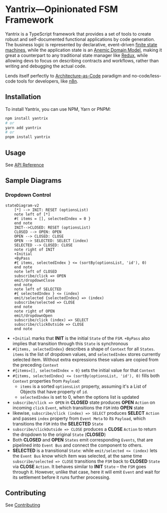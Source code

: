 # Yantrix—Opinionated FSM Framework

Yantrix is a TypeScript framework that provides a set of tools to create robust and self-documented functional applications by code generation.
The business logic is represented by declarative, event-driven [finite state machines](https://en.wikipedia.org/wiki/Finite-state_machine), while the application state is an [Anemic Domain Model](https://en.wikipedia.org/wiki/Anemic_domain_model), making it great a counterpart to any traditional state manager like [Redux](https://redux.js.org/), while allowing devs to focus on describing contracts and workflows, rather than writing and debugging the
actual code.

Lends itself perfectly to [Architecture-as-Code](https://jondavid-black.github.io/AaC/) paradigm and no-code/less-code tools for developers, like [n8n](https://github.com/n8n-io/n8n).

## Installation

To install Yantrix, you can use NPM, Yarn or PNPM:

```bash
npm install yantrix
# or
yarn add yantrix
# or
pnpm install yantrix
```

## Usage 

See [API Reference](https://tfcp68.github.io/yantrix/API-Reference/) 

## Sample Diagrams

### Dropdown Control

```mermaid
stateDiagram-v2
	[*] --> INIT: RESET (optionsList)
    note left of [*]
    #( items = [], selectedIndex = 0 }
    end note
    INIT-->CLOSED: RESET (optionsList)
    CLOSED --> OPEN: OPEN
    OPEN --> CLOSED: CLOSE
    OPEN --> SELECTED: SELECT (index)
    SELECTED --> CLOSED: CLOSE
    note right of INIT
    +Initial
    +ByPass
    #{ items, selectedIndex } <= (sortBy(optionsList, 'id'), 0)
    end note
    note left of CLOSED
    subscribe/click => OPEN
    emit/dropdownClose
    end note
    note left of SELECTED
    #{ selectedIndex } <= (index)
    emit/selected {selectedIndex} => (index)
    subscribe/selected => CLOSE
    end note
    note right of OPEN
    emit/dropdownOpen
    subscribe/click (index) => SELECT
    subscribe/clickOutside => CLOSE
    end note
```

-   `+Initial` marks that **INIT** is the initial `State` of the `FSM`. `+ByPass` also implies that transition through this `State` is synchronous
-   `#{items, selectedIndex}` describes a shape of `Context` for all `States`. `items` is the list of dropdown values, and `selectedIndex` stores currently selected item. Without extra expressions these values are copied from the preceding `Context`
-   `#{items=[], selectedIndex = 0}` sets the initial value for that `Context`
-   `#{items, selectedIndex} <= (sortBy(optionsList, 'id'), 0)` fills both `Context` properties from `Payload`:
    - `items` is a sorted `optionsList` property, assuming it's a List of Objects that have property of `id`.
    - `selectedIndex` is set to 0, when the options list is updated
-   `subscribe/click => OPEN` in **CLOSED** state produces **OPEN** `Action` on incoming `click` `Event`, which transitions the `FSM` into **OPEN** state
-   likewise, `subscribe/click (index) => SELECT` produces **SELECT** `Action` and passes `index` property from `Event Meta` to its `Payload`, which transitions the `FSM` into the **SELECTED** `State`
-   `subscribe/clickOutside => CLOSE` produces a **CLOSE** `Action` to return the dropdown to the original `State` (**CLOSED**)
-   Both **CLOSED** and **OPEN** `States` emit corresponding `Events`, that are pipelined into `Event Bus` and connect the component to others.
-   **SELECTED** is a transitional `State`: while `emit/selected <= (index)` lets the `Event Bus` know which item was selected, at the same time `subscribe/selected => CLOSE` transitions the `FSM` back to **CLOSED** `State` via **CLOSE** `Action`. It behaves similar to **INIT** `State` &ndash; the `FSM` goes through it. However, unlike that case, here it will emit `Event` and wait for its settlement before it runs further processing. 


## Contributing

See [Contributing](https://tfcp68.github.io/yantrix/contributing/)
